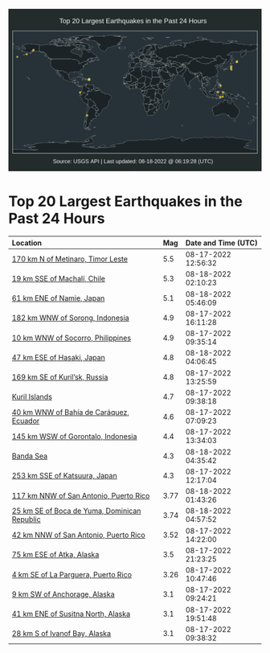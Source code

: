 ![Map](./map.png)

# Top 20 Largest Earthquakes in the Past 24 Hours

| Location | Mag | Date and Time (UTC) |
|:---|:---|:---|
| [170 km N of Metinaro, Timor Leste](https://earthquake.usgs.gov/earthquakes/eventpage/us6000ibju) | 5.5 | 08-17-2022 12:56:32 |
| [19 km SSE of Machalí, Chile](https://earthquake.usgs.gov/earthquakes/eventpage/us6000ibrs) | 5.3 | 08-18-2022 02:10:23 |
| [61 km ENE of Namie, Japan](https://earthquake.usgs.gov/earthquakes/eventpage/us6000ibsp) | 5.1 | 08-18-2022 05:46:09 |
| [182 km WNW of Sorong, Indonesia](https://earthquake.usgs.gov/earthquakes/eventpage/us6000ibmm) | 4.9 | 08-17-2022 16:11:28 |
| [10 km WNW of Socorro, Philippines](https://earthquake.usgs.gov/earthquakes/eventpage/us6000ibj7) | 4.9 | 08-17-2022 09:35:14 |
| [47 km ESE of Hasaki, Japan](https://earthquake.usgs.gov/earthquakes/eventpage/us6000ibs8) | 4.8 | 08-18-2022 04:06:45 |
| [169 km SE of Kuril’sk, Russia](https://earthquake.usgs.gov/earthquakes/eventpage/us6000ibky) | 4.8 | 08-17-2022 13:25:59 |
| [Kuril Islands](https://earthquake.usgs.gov/earthquakes/eventpage/us6000ibj9) | 4.7 | 08-17-2022 09:38:18 |
| [40 km WNW of Bahía de Caráquez, Ecuador](https://earthquake.usgs.gov/earthquakes/eventpage/us6000ibis) | 4.6 | 08-17-2022 07:09:23 |
| [145 km WSW of Gorontalo, Indonesia](https://earthquake.usgs.gov/earthquakes/eventpage/us6000ibl0) | 4.4 | 08-17-2022 13:34:03 |
| [Banda Sea](https://earthquake.usgs.gov/earthquakes/eventpage/us6000ibse) | 4.3 | 08-18-2022 04:35:42 |
| [253 km SSE of Katsuura, Japan](https://earthquake.usgs.gov/earthquakes/eventpage/us6000ibjq) | 4.3 | 08-17-2022 12:17:04 |
| [117 km NNW of San Antonio, Puerto Rico](https://earthquake.usgs.gov/earthquakes/eventpage/pr2022230000) | 3.77 | 08-18-2022 01:43:26 |
| [25 km SE of Boca de Yuma, Dominican Republic](https://earthquake.usgs.gov/earthquakes/eventpage/pr2022230001) | 3.74 | 08-18-2022 04:57:52 |
| [42 km NNW of San Antonio, Puerto Rico](https://earthquake.usgs.gov/earthquakes/eventpage/pr2022229001) | 3.52 | 08-17-2022 14:22:00 |
| [75 km ESE of Atka, Alaska](https://earthquake.usgs.gov/earthquakes/eventpage/us6000ibqz) | 3.5 | 08-17-2022 21:23:25 |
| [4 km SE of La Parguera, Puerto Rico](https://earthquake.usgs.gov/earthquakes/eventpage/pr2022229000) | 3.26 | 08-17-2022 10:47:46 |
| [9 km SW of Anchorage, Alaska](https://earthquake.usgs.gov/earthquakes/eventpage/ak022aivkkco) | 3.1 | 08-17-2022 09:24:21 |
| [41 km ENE of Susitna North, Alaska](https://earthquake.usgs.gov/earthquakes/eventpage/ak022aj1oqut) | 3.1 | 08-17-2022 19:51:48 |
| [28 km S of Ivanof Bay, Alaska](https://earthquake.usgs.gov/earthquakes/eventpage/ak022aivnl9c) | 3.1 | 08-17-2022 09:38:32 |
